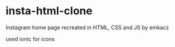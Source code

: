 # insta-html-clone
 Instagram home page recreated in HTML, CSS and JS by emkacz

used ionic for icons